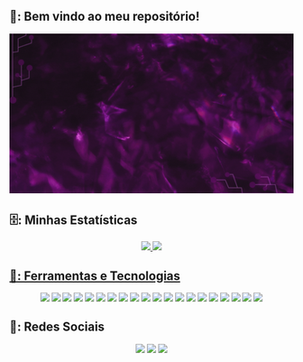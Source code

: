 ## 🌚: Bem vindo ao meu repositório!
<img src="https://github.com/Mateus2611/Mateus2611/blob/fc20f5366923ce2197be0564ab5d88e8aae3ecda/MATEUS%20HENRIQUE.gif" target="_blank"></a><br>
## 🗄️: Minhas Estatísticas 
<div align="center">
  <a href="https://github.com/Mateus2611">
  <img height="180em" src="https://github-readme-stats.vercel.app/api?username=mateus2611&show_icons=true&include_all_commits=true&count_private=true&theme=jolly"/>
  <img height="180em" src="https://github-readme-stats.vercel.app/api/top-langs/?username=mateus2611&layout=compact&langs_count=7&theme=jolly"/>
</div>
  
## 📓: Ferramentas e Tecnologias
  <div align="center">
    <img src="https://img.shields.io/badge/AWS-62107A?style=for-the-badge&logo=amazon-aws&logoColor=white" target="_blank"></a>
    <img src="https://img.shields.io/badge/AZURE-D96CFB?style=for-the-badge&logo=microsoftazure&logoColor=white" target="_blank"></a>
    <img src="https://img.shields.io/badge/MYSQL-C720FA?style=for-the-badge&logo=mysql&logoColor=white" target="_blank"></a>
    <img src="https://img.shields.io/badge/C%23-6A357A?style=for-the-badge&logo=c-sharp&logoColor=white" target="_blank"></a>
    <img src="https://img.shields.io/badge/JavaScript-9E19C7?style=for-the-badge&logo=javascript&logoColor=white" target="_blank"></a>
    <img src="https://img.shields.io/badge/php-62107A?style=for-the-badge&logo=php&logoColor=white" target="_blank"></a>
    <img src="https://img.shields.io/badge/python-D96CFB?style=for-the-badge&logo=python&logoColor=white" target="_blank"></a>
    <img src="https://img.shields.io/badge/css3-C720FA?style=for-the-badge&logo=css3&logoColor=white" target="_blank"></a>
    <img src="https://img.shields.io/badge/html5-6A357A?style=for-the-badge&logo=html5&logoColor=white" target="_blank"></a>
    <img src="https://img.shields.io/badge/React Native-9E19C7?style=for-the-badge&logo=react&logoColor=white" target="_blank"></a>
    <img src="https://img.shields.io/badge/React-62107A?style=for-the-badge&logo=react&logoColor=white" target="_blank"></a>
    <img src="https://img.shields.io/badge/React Router-D96CFB?style=for-the-badge&logo=react-router&logoColor=white" target="_blank"></a>
    <img src="https://img.shields.io/badge/EXPO-C720FA?style=for-the-badge&logo=expo&logoColor=white" target="_blank"></a>
    <img src="https://img.shields.io/badge/Figma-6A357A?style=for-the-badge&logo=figma&logoColor=white" target="_blank"></a>
    <img src="https://img.shields.io/badge/Trello-9E19C7?style=for-the-badge&logo=trello&logoColor=white" target="_blank"></a>
    <img src="https://img.shields.io/badge/NPM-62107A?style=for-the-badge&logo=npm&logoColor=white" target="_blank"></a>
    <img src="https://img.shields.io/badge/Yarn-D96CFB?style=for-the-badge&logo=yarn&logoColor=white" target="_blank"></a>
    <img src="https://img.shields.io/badge/Bootstrap-C720FA?style=for-the-badge&logo=bootstrap&logoColor=white" target="_blank"></a>
    <img src="https://img.shields.io/badge/Node JS-6A357A?style=for-the-badge&logo=node.js&logoColor=white" target="_blank"></a>
    <img src="https://img.shields.io/badge/Maria DB-6A357A?style=for-the-badge&logo=MariaDB&logoColor=white" target="_blank"></a>
  </div>
  
  ##
 ## 📱: Redes Sociais
<div align="center">
  <a href="https://www.instagram.com/masteusjk/" target="_blank"><img src="https://img.shields.io/badge/-Instagram-62107A?style=for-the-badge&logo=instagram&logoColor=white" target="_blank"></a>
 <a href="https://www.linkedin.com/in/mateus-henrique-b4bbba23b/" target="_blank"><img src="https://img.shields.io/badge/LinkedIn-C720FA?style=for-the-badge&logo=linkedin&logoColor=white" target="_blank"></a> 
  <a href = "mailto:MateusHAS.dev@gmail.com" target="_blank"><img src="https://img.shields.io/badge/-Gmail-9E19C7?style=for-the-badge&logo=gmail&logoColor=white" target="_blank"></a>
</div>
